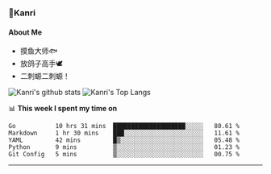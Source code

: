 ### 🌱Kanri
#### About Me
- 摸鱼大师🐟
- 放鸽子高手🕊
- 二刺螈二刺螈！

![Kanri's github stats](https://github-readme-stats.vercel.app/api?username=Yiwen-Chan&show_icons=true&theme=vue&line_height=20)
![Kanri's Top Langs](https://github-readme-stats.vercel.app/api/top-langs/?username=Yiwen-Chan&layout=compact&theme=vue&card_width=270)

📊 **This week I spent my time on**
<!--START_SECTION:waka-->
```text
Go           10 hrs 31 mins  ████████████████████░░░░░   80.61 % 
Markdown     1 hr 30 mins    ███░░░░░░░░░░░░░░░░░░░░░░   11.61 % 
YAML         42 mins         █▒░░░░░░░░░░░░░░░░░░░░░░░   05.48 % 
Python       9 mins          ▒░░░░░░░░░░░░░░░░░░░░░░░░   01.23 % 
Git Config   5 mins          ▒░░░░░░░░░░░░░░░░░░░░░░░░   00.75 % 
```
<!--END_SECTION:waka-->

***

